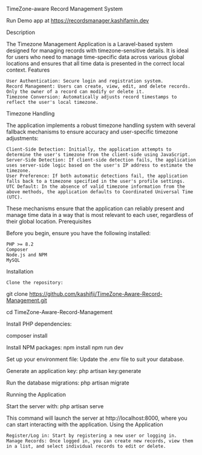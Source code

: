 TimeZone-aware Record Management System

Run Demo app at https://recordsmanager.kashifamin.dev

Description

The Timezone Management Application is a Laravel-based system designed for managing records with timezone-sensitive details. It is ideal for users who need to manage time-specific data across various global locations and ensures that all time data is presented in the correct local context.
Features

    User Authentication: Secure login and registration system.
    Record Management: Users can create, view, edit, and delete records. Only the owner of a record can modify or delete it.
    Timezone Conversion: Automatically adjusts record timestamps to reflect the user's local timezone.

Timezone Handling

The application implements a robust timezone handling system with several fallback mechanisms to ensure accuracy and user-specific timezone adjustments:

    Client-Side Detection: Initially, the application attempts to determine the user's timezone from the client-side using JavaScript.
    Server-Side Detection: If client-side detection fails, the application uses server-side logic based on the user's IP address to estimate the timezone.
    User Preference: If both automatic detections fail, the application falls back to a timezone specified in the user's profile settings.
    UTC Default: In the absence of valid timezone information from the above methods, the application defaults to Coordinated Universal Time (UTC).

These mechanisms ensure that the application can reliably present and manage time data in a way that is most relevant to each user, regardless of their global location.
Prerequisites

Before you begin, ensure you have the following installed:

    PHP >= 8.2
    Composer
    Node.js and NPM
    MySQL

Installation

    Clone the repository:

git clone https://github.com/kashifji/TimeZone-Aware-Record-Management.git

cd TimeZone-Aware-Record-Management

Install PHP dependencies:

composer install

Install NPM packages:
npm install
npm run dev

Set up your environment file:
Update the .env file to suit your database.

Generate an application key:
php artisan key:generate

Run the database migrations:
php artisan migrate

Running the Application

Start the server with:
php artisan serve

This command will launch the server at http://localhost:8000, where you can start interacting with the application.
Using the Application

    Register/Log in: Start by registering a new user or logging in.
    Manage Records: Once logged in, you can create new records, view them in a list, and select individual records to edit or delete.
